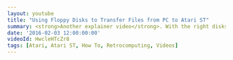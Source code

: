 ```yaml
---
layout: youtube
title: "Using Floppy Disks to Transfer Files from PC to Atari ST"
summary: <strong>Another explainer video</strong>. With the right disks and formatting, it's possible to use floppy disks to transfer files from PC to Atari ST. Here's how!
date: '2016-02-03 12:00:00:00'
videoId: HwcleHTcZr8
tags: [Atari, Atari ST, How To, Retrocomputing, Videos]
---
```


